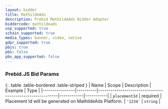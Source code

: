 ```yaml
---
layout: bidder
title: MathildeAds
description: Prebid MathildeAds Bidder Adapter
biddercode: mathildeads
usp_supported: true
schain_supported: true
media_types: banner, video, native
gdpr_supported: true
pbjs: true
pbs: false
pbs_app_supported: false
---
```


### Prebid.JS Bid Params

{: .table .table-bordered .table-striped }
| Name           | Scope    | Description                                              | Example    | Type      |
|----------------|----------|----------------------------------------------------------|------------|-----------|
| `placementId` | required | Placement Id will be generated on MathildeAds Platform. | `'1234'`        | `string` |
